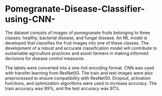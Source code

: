 # Pomegranate-Disease-Classifier-using-CNN-

The dataset consists of images of pomegranate fruits belonging to three classes: healthy, bacterial disease, and fungal disease. An ML model is developed that classifies the fruit images into one of these classes. The development of a robust and accurate classification model will contribute to sustainable agriculture practices and assist farmers in making informed decisions for disease control measures.

The labels were converted into a one-hot encoding format. CNN was used with transfer learning from ResNet50. The train and test images were also preprocessed to ensure compatibility with ResNet50. Dropout, activation functions, and optimization algorithms were used to increase accuracy. The train accuracy was 99%, and the test accuracy was 97%.
